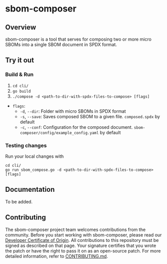 # sbom-composer

## Overview
sbom-composer is a tool that serves for composing two or more micro SBOMs into a single SBOM document in SPDX format.

## Try it out

### Build & Run

1. `cd cli/`
2. `go build`
3. `./compose -d <path-to-dir-with-spdx-files-to-compose> [flags]`


* `flags`:
    - `-d`, `--dir`: Folder with micro SBOMs in SPDX format
    - `-s`, `--save`: Saves composed SBOM to a given file. `composed.spdx` by default
    - `-c`, `--conf`: Configuration for the composed document. `sbom-composer/config/example_config.yaml` by default

### Testing changes

Run your local changes with
```
cd cli/
go run sbom_compose.go -d <path-to-dir-with-spdx-files-to-compose> [flags]
```
  
## Documentation

To be added.

## Contributing

The sbom-composer project team welcomes contributions from the community. Before you start working with sbom-composer, please
read our [Developer Certificate of Origin](https://cla.vmware.com/dco). All contributions to this repository must be
signed as described on that page. Your signature certifies that you wrote the patch or have the right to pass it on
as an open-source patch. For more detailed information, refer to [CONTRIBUTING.md](CONTRIBUTING.md).


